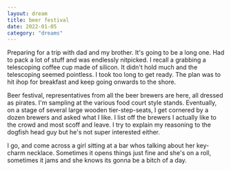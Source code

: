 ```yaml
---
layout: dream
title: beer festival
date: 2022-01-05
category: "dreams"
---
```


Preparing for a trip with dad and my brother. It's going to be a long one. Had to pack a lot of stuff and was endlessly nitpicked. I recall a grabbing a telescoping coffee cup made of silicon.  It didn't hold much and the telescoping seemed pointless. I took too long to get ready. The plan was to hit ihop for breakfast and keep going onwards to the shore.

Beer festival, representatives from all the beer brewers are here, all dressed as pirates. I'm sampling at the various food court style stands. Eventually, on a stage of several large wooden tier-step-seats, I get cornered  by a dozen brewers and asked what I like. I list off the brewers I actually like to the crowd and most scoff and leave. I try to explain my reasoning to the dogfish head guy but he's not super interested either.

I go, and come across a girl sitting at a bar whos talking about her key-charm necklace. Sometimes it opens things just fine and she's on a roll, sometimes it jams and she knows its gonna be a bitch of a day.